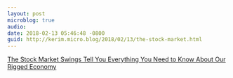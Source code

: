 ```yaml
---
layout: post
microblog: true
audio: 
date: 2018-02-13 05:46:48 -0800
guid: http://kerim.micro.blog/2018/02/13/the-stock-market.html
---
```

[The Stock Market Swings Tell You Everything You Need to Know About Our Rigged Economy](https://theintercept.com/2018/02/08/stock-market-crash-jobs-report-wages/)
